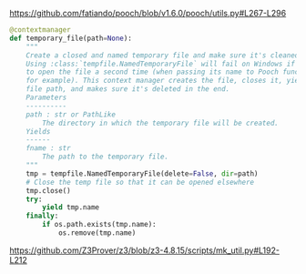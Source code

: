 https://github.com/fatiando/pooch/blob/v1.6.0/pooch/utils.py#L267-L296

```python
@contextmanager
def temporary_file(path=None):
    """
    Create a closed and named temporary file and make sure it's cleaned up.
    Using :class:`tempfile.NamedTemporaryFile` will fail on Windows if trying
    to open the file a second time (when passing its name to Pooch function,
    for example). This context manager creates the file, closes it, yields the
    file path, and makes sure it's deleted in the end.
    Parameters
    ----------
    path : str or PathLike
        The directory in which the temporary file will be created.
    Yields
    ------
    fname : str
        The path to the temporary file.
    """
    tmp = tempfile.NamedTemporaryFile(delete=False, dir=path)
    # Close the temp file so that it can be opened elsewhere
    tmp.close()
    try:
        yield tmp.name
    finally:
        if os.path.exists(tmp.name):
            os.remove(tmp.name)
```

https://github.com/Z3Prover/z3/blob/z3-4.8.15/scripts/mk_util.py#L192-L212

